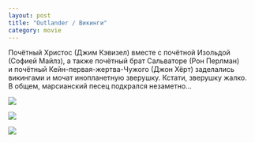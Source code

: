 ```yaml
---
layout: post
title: "Outlander / Викинги"
category: movie
---
```

Почётный Христос (Джим Кэвизел) вместе с&#160;почётной Изольдой (Софией Майлз), а&#160;также почётный брат Сальваторе (Рон Перлман) и&#160;почётный Кейн-первая-жертва-Чужого (Джон Хёрт) заделались викингами и&#160;мочат инопланетную зверушку. Кстати, зверушку жалко. В&#160;общем, марсианский песец подкрался незаметно...

![](https://pics.livejournal.com/quillcraft/pic/0007ehry)

![](https://pics.livejournal.com/quillcraft/pic/0007gwh9)

![](https://pics.livejournal.com/quillcraft/pic/0007fptw)

